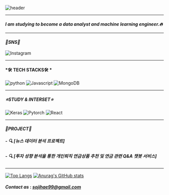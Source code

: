 ![header](https://capsule-render.vercel.app/api?type=waving&color=e9dbfa&height=300&section=header&text=Welcome!%20%20&fontSize=70&animation=fadeIn)

***
#### *I am studying to become a data analyst and machine learning engineer.🔥*
***
#### *🎈SNS🎈*
![Instagram](https://img.shields.io/badge/-Instagram-white?style=for-the-badge&logo=Instagram&link=https://www.instagram.com/jihaeess)
***
#### *🛠 TECH STACKS🛠 *
![python](https://img.shields.io/badge/-python-white?style=for-the-badge&logo=python) ![Javascript](https://img.shields.io/badge/-Javascript-white?style=for-the-badge&logo=Javascript) ![MongoDB](https://img.shields.io/badge/-MongoDB-white?style=for-the-badge&logo=mongodb) 
***
#### *⭐STUDY & INTERSET⭐* 
![Keras](https://img.shields.io/badge/-keras-white?style=for-the-badge&logo=keras) ![Pytorch](https://img.shields.io/badge/-keras-white?style=for-the-badge&logo=Pytorch) ![React](https://img.shields.io/badge/-React-white?style=for-the-badge&logo=React)
***
#### *📂PROJECT📂* 
##### - 🔍 [뉴스 데이터 분석 프로젝트]
##### - 🔍 [투자 성향 분석을 통한 개인퇴직 연금상품 추천 및 연금 관련 Q&A 챗봇 서비스]
***
[![Top Langs](https://github-readme-stats.vercel.app/api/top-langs/?username=MINICONVERRTIBLE)](https://github.com/MINICONVERRTIBLE/github-readme-stats)
[![Anurag's GitHub stats](https://github-readme-stats.vercel.app/api?username=MINICONVERRTIBLE)](https://github.com/MINICONVERRTIBLE/github-readme-stats)

#### *Contact as* : *sojihae99@gmail.com*  
